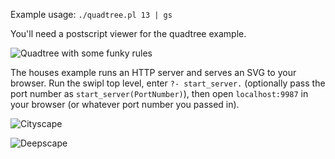 Example usage: `./quadtree.pl 13 | gs`

You'll need a postscript viewer for the quadtree example.

![Quadtree with some funky rules](https://github.com/rskew/lindenmayer/raw/master/quadtree.png)

The houses example runs an HTTP server and serves an SVG to your browser. Run the swipl top level, enter `?- start_server.` (optionally pass the port number as `start_server(PortNumber)`), then open `localhost:9987` in your browser (or whatever port number you passed in).

![Cityscape](https://github.com/rskew/lindenmayer/raw/master/houses.png)

![Deepscape](https://github.com/rskew/lindenmayer/raw/master/many_houses.png)
